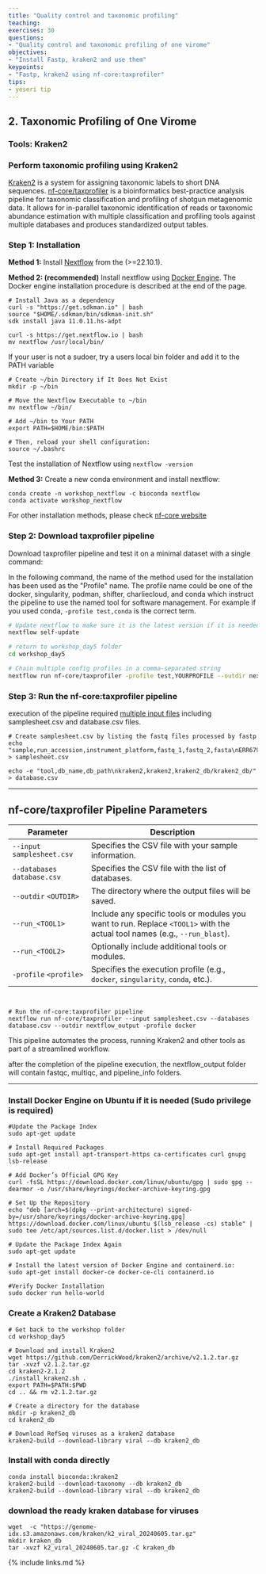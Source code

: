 ```yaml
---
title: "Quality control and taxonomic profiling"
teaching: 
exercises: 30
questions:
- "Quality control and taxonomic profiling of one virome"
objectives:
- "Install Fastp, kraken2 and use them"
keypoints:
- "Fastp, kraken2 using nf-core:taxprofiler"
tips:
- yeseri tip
---
```


## 2. Taxonomic Profiling of One Virome
### Tools: Kraken2

### Perform taxonomic profiling using Kraken2
[Kraken2](https://ccb.jhu.edu/software/kraken2/) is a system for assigning taxonomic labels to short DNA sequences. [nf-core/taxprofiler](https://nf-co.re/taxprofiler/1.0.1/) is a bioinformatics best-practice analysis pipeline for taxonomic classification and profiling of shotgun metagenomic data. It allows for in-parallel taxonomic identification of reads or taxonomic abundance estimation with multiple classification and profiling tools against multiple databases and produces standardized output tables. 

### Step 1: Installation

**Method 1:**
Install [Nextflow](https://www.nextflow.io/docs/latest/install.html#installation) from the  (>=22.10.1).

**Method 2: (recommended)**
Install nextflow using [Docker Engine](https://docs.docker.com/engine/install/). The Docker engine installation procedure is described at the end of the page.

```
# Install Java as a dependency 
curl -s "https://get.sdkman.io" | bash
source "$HOME/.sdkman/bin/sdkman-init.sh"
sdk install java 11.0.11.hs-adpt

curl -s https://get.nextflow.io | bash
mv nextflow /usr/local/bin/
```

If your user is not a sudoer, try a users local bin folder and add it to the PATH variable
```
# Create ~/bin Directory if It Does Not Exist
mkdir -p ~/bin

# Move the Nextflow Executable to ~/bin
mv nextflow ~/bin/

# Add ~/bin to Your PATH
export PATH=$HOME/bin:$PATH

# Then, reload your shell configuration:
source ~/.bashrc
```

Test the installation of Nextflow using `nextflow -version`

**Method 3:**
Create a new conda environment and install nextflow:
```
conda create -n workshop_nextflow -c bioconda nextflow 
conda activate workshop_nextflow
```

For other installation methods, please check [nf-core website](https://nf-co.re/taxprofiler/1.0.1/)

### Step 2: Download taxprofiler pipeline
Download taxprofiler pipeline and test it on a minimal dataset with a single command:

In the following command, the name of the method used for the installation has been used as the "Profile" name. The profile name could be one of the docker, singularity, podman, shifter, charliecloud, and conda which instruct the pipeline to use the named tool for software management. For example if you used conda, ` -profile test,conda ` is the correct term.
```bash
# Update nextflow to make sure it is the latest version if it is needed
nextflow self-update

# return to workshop_day5 folder
cd workshop_day5

# Chain multiple config profiles in a comma-separated string
nextflow run nf-core/taxprofiler -profile test,YOURPROFILE --outdir nextflow
```

### Step 3: Run the nf-core:taxprofiler pipeline

execution of the pipeline required [multiple input files](https://nf-co.re/taxprofiler/1.0.1/docs/usage/) including samplesheet.csv and database.csv files.
```
# Create samplesheet.csv by listing the fastq files processed by fastp
echo "sample,run_accession,instrument_platform,fastq_1,fastq_2,fasta\nERR6797441,run1,ILLUMINA,PRJEB47625/ERR6797441_1.fastq.gz,PRJEB47625/ERR6797441_2.fastq.gz," > samplesheet.csv

echo -e "tool,db_name,db_path\nkraken2,kraken2,kraken2_db/kraken2_db/" > database.csv

```

---

## nf-core/taxprofiler Pipeline Parameters

| Parameter               | Description                                                                                   |
|-------------------------|-----------------------------------------------------------------------------------------------|
| `--input` `samplesheet.csv` | Specifies the CSV file with your sample information.                                         |
| `--databases` `database.csv` | Specifies the CSV file with the list of databases.                                           |
| `--outdir` `<OUTDIR>`   | The directory where the output files will be saved.                                           |
| `--run_<TOOL1>`         | Include any specific tools or modules you want to run. Replace `<TOOL1>` with the actual tool names (e.g., `--run_blast`). |
| `--run_<TOOL2>`         | Optionally include additional tools or modules.                                               |
| `-profile` `<profile>`  | Specifies the execution profile (e.g., `docker`, `singularity`, `conda`, etc.).              |

```


# Run the nf-core:taxprofiler pipeline
nextflow run nf-core/taxprofiler --input samplesheet.csv --databases database.csv --outdir nextflow_output -profile docker
```

This pipeline automates the process, running Kraken2 and other tools as part of a streamlined workflow.

after the completion of the pipeline execution, the nextflow_output folder will contain fastqc, multiqc, and pipeline_info folders. 

---

### Install Docker Engine on Ubuntu if it is needed (Sudo privilege is required)
```
#Update the Package Index
sudo apt-get update

# Install Required Packages
sudo apt-get install apt-transport-https ca-certificates curl gnupg lsb-release

# Add Docker’s Official GPG Key
curl -fsSL https://download.docker.com/linux/ubuntu/gpg | sudo gpg --dearmor -o /usr/share/keyrings/docker-archive-keyring.gpg

# Set Up the Repository
echo "deb [arch=$(dpkg --print-architecture) signed-by=/usr/share/keyrings/docker-archive-keyring.gpg] https://download.docker.com/linux/ubuntu $(lsb_release -cs) stable" | sudo tee /etc/apt/sources.list.d/docker.list > /dev/null

# Update the Package Index Again
sudo apt-get update

# Install the latest version of Docker Engine and containerd.io:
sudo apt-get install docker-ce docker-ce-cli containerd.io

#Verify Docker Installation
sudo docker run hello-world
```

### Create a Kraken2 Database
```
# Get back to the workshop folder
cd workshop_day5

# Download and install Kraken2
wget https://github.com/DerrickWood/kraken2/archive/v2.1.2.tar.gz
tar -xvzf v2.1.2.tar.gz
cd kraken2-2.1.2
./install_kraken2.sh .
export PATH=$PATH:$PWD
cd .. && rm v2.1.2.tar.gz

# Create a directory for the database
mkdir -p kraken2_db
cd kraken2_db

# Download RefSeq viruses as a kraken2 database
kraken2-build --download-library viral --db kraken2_db

```

### Install with conda directly
```
conda install bioconda::kraken2
kraken2-build --download-taxonomy --db kraken2_db
kraken2-build --download-library viral --db kraken2_db
```

### download the ready kraken database for viruses
```
wget  -c "https://genome-idx.s3.amazonaws.com/kraken/k2_viral_20240605.tar.gz"
mkdir kraken_db
tar -xvzf k2_viral_20240605.tar.gz -C kraken_db
```

{% include links.md %}

